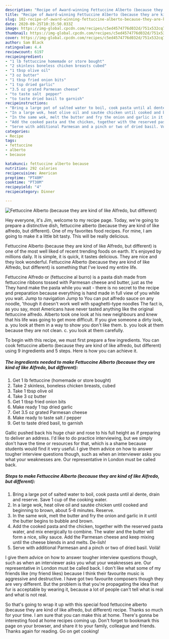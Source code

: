 ```yaml
---
description: "Recipe of Award-winning Fettuccine Alberto (because they are kind of like Alfredo, but different)"
title: "Recipe of Award-winning Fettuccine Alberto (because they are kind of like Alfredo, but different)"
slug: 102-recipe-of-award-winning-fettuccine-alberto-because-they-are-kind-of-like-alfredo-but-different
date: 2020-09-25T10:35:50.033Z
image: https://img-global.cpcdn.com/recipes/c5ed4574776d032d/751x532cq70/fettuccine-alberto-because-they-are-kind-of-like-alfredo-but-different-recipe-main-photo.jpg
thumbnail: https://img-global.cpcdn.com/recipes/c5ed4574776d032d/751x532cq70/fettuccine-alberto-because-they-are-kind-of-like-alfredo-but-different-recipe-main-photo.jpg
cover: https://img-global.cpcdn.com/recipes/c5ed4574776d032d/751x532cq70/fettuccine-alberto-because-they-are-kind-of-like-alfredo-but-different-recipe-main-photo.jpg
author: Sam Black
ratingvalue: 4.4
reviewcount: 6197
recipeingredient:
- "1 lb fettuccine homemade or store bought"
- "2 skinless boneless chicken breasts cubed"
- "1 tbsp olive oil"
- "3 oz butter"
- "1 tbsp fried onion bits"
- "1 tsp dried garlic"
- "3.5 oz grated Parmesan cheese"
- "to taste salt  pepper"
- "to taste dried basil to garnish"
recipeinstructions:
- "Bring a large pot of salted water to boil, cook pasta until al dente, drain and reserve. Save 1 cup of the cooking water."
- "In a large wok, heat olive oil and sautée chicken until cooked and beginning to brown, about 5-8 minutes. Reserve."
- "In the same wok, melt the butter and fry the onion and garlic in it until the butter begins to bubble and brown."
- "Add the cooked pasta and the chicken, together with the reserved pasta water, and mix energically to combine. The water and the butter will form a nice, silky sauce. Add the Parmesan cheese and keep mixing until the cheese blends in and melts. De-lish!"
- "Serve with additional Parmesan and a pinch or two of dried basil. Voilá!"
categories:
- Recipe
tags:
- fettuccine
- alberto
- because

katakunci: fettuccine alberto because 
nutrition: 292 calories
recipecuisine: American
preptime: "PT40M"
cooktime: "PT30M"
recipeyield: "4"
recipecategory: Dinner

---
```



![Fettuccine Alberto (because they are kind of like Alfredo, but different)](https://img-global.cpcdn.com/recipes/c5ed4574776d032d/751x532cq70/fettuccine-alberto-because-they-are-kind-of-like-alfredo-but-different-recipe-main-photo.jpg)

Hey everyone, it's Jim, welcome to my recipe page. Today, we're going to prepare a distinctive dish, fettuccine alberto (because they are kind of like alfredo, but different). One of my favorites food recipes. For mine, I am going to make it a little bit tasty. This will be really delicious.

Fettuccine Alberto (because they are kind of like Alfredo, but different) is one of the most well liked of recent trending foods on earth. It's enjoyed by millions daily. It is simple, it is quick, it tastes delicious. They are nice and they look wonderful. Fettuccine Alberto (because they are kind of like Alfredo, but different) is something that I've loved my entire life.

Fettuccine Alfredo or (fettuccine al burro) is a pasta dish made from fettuccine ribbons tossed with Parmesan cheese and butter, just as the They hand make the pasta while you wait - there is no secret to the recipe and preparation because everything is hand made in full view of you while you wait. Jump to navigation Jump to You can put alfredo sauce on any noodle, &#39;though it doesn&#39;t work well with spaghetti-type noodles The fact is, as you say, most Americans have never tasted anything like the original fettuccine alfredo. Alberto took one look at his new neighbours and knew that his life was going to get more difficult. If you give someone a dirty look, a. you look at them in a way to show you don&#39;t like them. b. you look at them because they are not clean. c. you look at them carefully.


To begin with this recipe, we must first prepare a few ingredients. You can cook fettuccine alberto (because they are kind of like alfredo, but different) using 9 ingredients and 5 steps. Here is how you can achieve it.

<!--inarticleads1-->

##### The ingredients needed to make Fettuccine Alberto (because they are kind of like Alfredo, but different):

1. Get 1 lb fettuccine (homemade or store bought)
1. Take 2 skinless, boneless chicken breasts, cubed
1. Take 1 tbsp olive oil
1. Take 3 oz butter
1. Get 1 tbsp fried onion bits
1. Make ready 1 tsp dried garlic
1. Get 3.5 oz grated Parmesan cheese
1. Make ready to taste salt / pepper
1. Get to taste dried basil, to garnish


Gallic pushed back his huge chair and rose to his full height as if preparing to deliver an address. I&#39;d like to do practice interviewing, but we simply don&#39;t have the time or resources for that, which is a shame because students would find it very useful. I give them advice on how to answer tougher interview questions though, such as when an interviewer asks you what your weaknesses are. Our representative in London must be called back. 

<!--inarticleads2-->

##### Steps to make Fettuccine Alberto (because they are kind of like Alfredo, but different):

1. Bring a large pot of salted water to boil, cook pasta until al dente, drain and reserve. Save 1 cup of the cooking water.
1. In a large wok, heat olive oil and sautée chicken until cooked and beginning to brown, about 5-8 minutes. Reserve.
1. In the same wok, melt the butter and fry the onion and garlic in it until the butter begins to bubble and brown.
1. Add the cooked pasta and the chicken, together with the reserved pasta water, and mix energically to combine. The water and the butter will form a nice, silky sauce. Add the Parmesan cheese and keep mixing until the cheese blends in and melts. De-lish!
1. Serve with additional Parmesan and a pinch or two of dried basil. Voilá!


I give them advice on how to answer tougher interview questions though, such as when an interviewer asks you what your weaknesses are. Our representative in London must be called back. I don&#39;t like what some of my friends like (my friend likes) because I think their favourite music is aggressive and destructive. I have got two favourite composers though they are very different. But the problem is that you&#39;re propagating the idea that fur is acceptable by wearing it, because a lot of people can&#39;t tell what is real and what is not real. 

So that's going to wrap it up with this special food fettuccine alberto (because they are kind of like alfredo, but different) recipe. Thanks so much for your time. I am sure that you can make this at home. There's gonna be interesting food at home recipes coming up. Don't forget to bookmark this page on your browser, and share it to your family, colleague and friends. Thanks again for reading. Go on get cooking!
